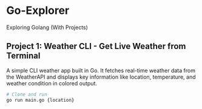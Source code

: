 # Go-Explorer
Exploring Golang (With Projects)

## Project 1: Weather CLI - Get Live Weather from Terminal

A simple CLI weather app built in Go. It fetches real-time weather data from the WeatherAPI and displays key information like location, temperature, and weather condition in colored output.

```bash
# Clone and run
go run main.go {location}